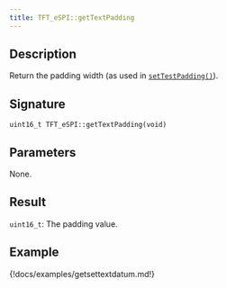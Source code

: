 ```yaml
---
title: TFT_eSPI::getTextPadding
---
```


## Description

Return the padding width (as used in [`setTestPadding()`](settextpadding.md)).

## Signature

`uint16_t TFT_eSPI::getTextPadding(void)`

## Parameters

None.

## Result

`uint16_t`: The padding value.

## Example

{!docs/examples/getsettextdatum.md!}
